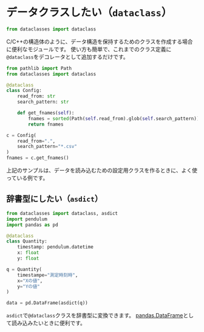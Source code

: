 # データクラスしたい（``dataclass``）

```python
from dataclasses import dataclass
```

C/C++の構造体のように、データ構造を保持するためのクラスを作成する場合に便利なモジュールです。
使い方も簡単で、これまでのクラス定義に``@dataclass``をデコレータとして追加するだけです。

```python
from pathlib import Path
from dataclasses import dataclass

@dataclass
class Config:
    read_from: str
    search_pattern: str

    def get_fnames(self):
        fnames = sorted(Path(self.read_from).glob(self.search_pattern))
        return fnames
```

```python
c = Config(
    read_from=".",
    search_pattern="*.csv"
)
fnames = c.get_fnames()
```

上記のサンプルは、データを読み込むための設定用クラスを作るときに、よく使っている例です。

## 辞書型にしたい（``asdict``）

```python
from dataclasses import dataclass, asdict
import pendulum
import pandas as pd

@dataclass
class Quantity:
    timestamp: pendulum.datetime
    x: float
    y: float

q = Quantity(
    timestampe="測定時刻時",
    x="Xの値",
    y="Yの値"
)

data = pd.DataFrame(asdict(q))
```

``asdict``で``@dataclass``クラスを辞書型に変換できます。
[pandas.DataFrame](../pandas/pandas-dataframe.md)として読み込みたいときに便利です。
